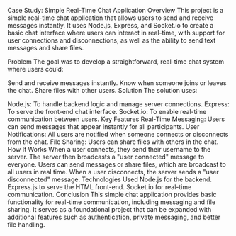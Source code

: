 Case Study: Simple Real-Time Chat Application
Overview
This project is a simple real-time chat application that allows users to send and receive messages instantly. It uses Node.js, Express, and Socket.io to create a basic chat interface where users can interact in real-time, with support for user connections and disconnections, as well as the ability to send text messages and share files.

Problem
The goal was to develop a straightforward, real-time chat system where users could:

Send and receive messages instantly.
Know when someone joins or leaves the chat.
Share files with other users.
Solution
The solution uses:

Node.js: To handle backend logic and manage server connections.
Express: To serve the front-end chat interface.
Socket.io: To enable real-time communication between users.
Key Features
Real-Time Messaging: Users can send messages that appear instantly for all participants.
User Notifications: All users are notified when someone connects or disconnects from the chat.
File Sharing: Users can share files with others in the chat.
How It Works
When a user connects, they send their username to the server.
The server then broadcasts a "user connected" message to everyone.
Users can send messages or share files, which are broadcast to all users in real time.
When a user disconnects, the server sends a "user disconnected" message.
Technologies Used
Node.js for the backend.
Express.js to serve the HTML front-end.
Socket.io for real-time communication.
Conclusion
This simple chat application provides basic functionality for real-time communication, including messaging and file sharing. It serves as a foundational project that can be expanded with additional features such as authentication, private messaging, and better file handling.
